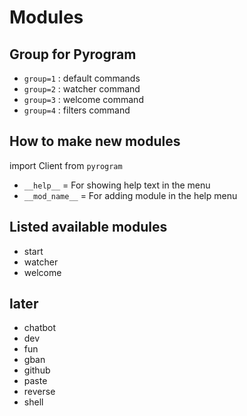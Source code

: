 # Modules

## Group for Pyrogram
- `group=1` : default commands
- `group=2` : watcher command
- `group=3` : welcome command
- `group=4` : filters command

## How to make new modules
import Client from ```pyrogram```

- ```__help__``` = For showing help text in the menu
- ```__mod_name__``` = For adding module in the help menu

## Listed available modules
- start
- watcher
- welcome

## later
- chatbot
- dev
- fun
- gban
- github
- paste
- reverse
- shell
